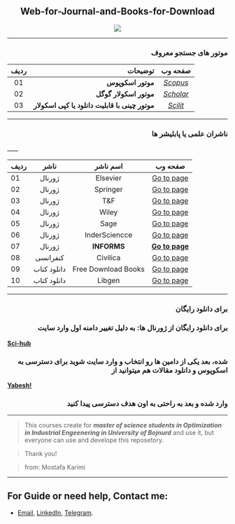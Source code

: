 
<h2 align="center">Web-for-Journal-and-Books-for-Download</h2>
<p align="center"><a href="https://github.com/MKarimi21/University-of-Bojnurd"><img src="https://img.shields.io/badge/Download-Free-yellow"></a></p>

-----------------
<h3 dir="rtl">موتور های جستجو معروف</h3>

| ردیف | توضیحات | صفحه وب |
|:---: | ---: |:---:|
|01 | **موتور اسکوپوس** | *[Scopus](https://www2.scopus.com/home.uri)*|
|02 | **موتور اسکولار گوگل** | *[Scholar](https://scholar.google.com/)*|
|03 | **موتور چینی با قابلیت دانلود یا کپی اسکولار** | *[Scilit](https://www.scilit.net/)*|


-------------------------------
<h3 dir="rtl">
ناشران علمی یا پابلیشر ها 
</h3>
ــــــ
 
| ردیف | ناشر | اسم ناشر | صفحه وب |
| :--- | :---: | :---: | :---: |
|01|ژورنال| Elsevier | [Go to page](https://www.sciencedirect.com/)|
|02|ژورنال| Springer | [Go to page](https://www.springer.com/gp)|
|03|ژورنال| T&F | [Go to page](https://www.tandfonline.com/)|
|04|ژورنال| Wiley | [Go to page](https://www.wiley.com/en-ir)| 
|05|ژورنال| Sage | [Go to page](https://journals.sagepub.com/)|
|06|ژورنال| InderSciencce | [Go to page](https://www.inderscience.com/)|
|07|ژورنال| **INFORMS** | **[Go to page](https://www.informs.org/Publications/INFORMS-Journals)**|
|08|کنفرانسی| Civilica | [Go to page](https://www.civilica.com/)|
|09|دانلود کتاب| Free Download Books | [Go to page](https://b-ok.org/)|
|10|دانلود کتاب| Libgen | [Go to page](http://libgen.is/)|

 --------------------------------

<h3 dir="rtl">برای دانلود رایگان </h3>
<h3 dir="rtl">
 برای دانلود رایگان از ژورنال ها:
 به دلیل تغییر دامنه اول وارد سایت 
</h3>

 **[Sci-hub](http://sci-hub.tech/)**

<h3 dir="rtl">
 شده، بعد یکی از دامین ها رو انتخاب و وارد سایت شوید
 برای دسترسی به اسکوپوس و دانلود مقالات هم میتوانید از 
</h3>

 **[Yabesh!](http://yabesh.ir/)**

<h3 dir="rtl">
 وارد شده و بعد به راحتی به اون هدف دسترسی پیدا کنید
</h3>
 
 ------------------------------
 
 
> This courses create for _**master of science students in Optimization in Industrial Engeenering in University of Bojnurd**_ and use it, but everyone can use and develope this reposetory.

> Thank you!

> from: Mostafa Karimi

 
---
## For Guide or need help, Contact me:
- [Email](mailto:mkarimi21@hotmail.com), [LinkedIn](https://www.linkedin.com/in/mkarimi21/), [Telegram](https://telegram.me/mkarimi21). 
